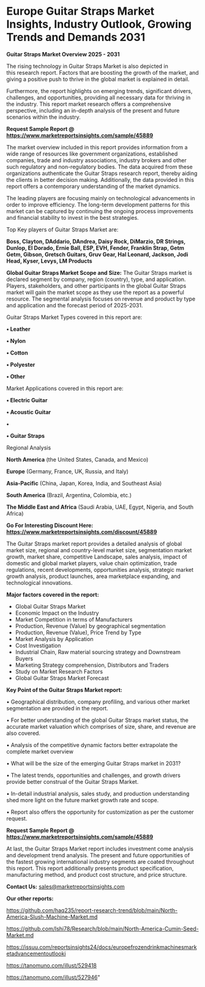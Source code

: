 # Europe Guitar Straps Market Insights, Industry Outlook, Growing Trends and Demands 2031

<Strong> Guitar Straps Market Overview 2025 - 2031</strong>

The rising technology in Guitar Straps Market is also depicted in this research report. Factors that are boosting the growth of the market, and giving a positive push to thrive in the global market is explained in detail.

Furthermore, the report highlights on emerging trends, significant drivers, challenges, and opportunities, providing all necessary data for thriving in the industry. This report market research offers a comprehensive perspective, including an in-depth analysis of the present and future scenarios within the industry.

<strong>Request Sample Report @ <a href=https://www.marketreportsinsights.com/sample/45889>https://www.marketreportsinsights.com/sample/45889</a></strong>

The market overview included in this report provides information from a wide range of resources like government organizations, established companies, trade and industry associations, industry brokers and other such regulatory and non-regulatory bodies. The data acquired from these organizations authenticate the Guitar Straps research report, thereby aiding the clients in better decision making. Additionally, the data provided in this report offers a contemporary understanding of the market dynamics.

The leading players are focusing mainly on technological advancements in order to improve efficiency. The long-term development patterns for this market can be captured by continuing the ongoing process improvements and financial stability to invest in the best strategies.

Top Key players of Guitar Straps Market are:

<strong>Boss, Clayton, DAddario, DAndrea, Daisy Rock, DiMarzio, DR Strings, Dunlop, El Dorado, Ernie Ball, ESP, EVH, Fender, Franklin Strap, Getm Getm, Gibson, Gretsch Guitars, Gruv Gear, Hal Leonard, Jackson, Jodi Head, Kyser, Levys, LM Products</strong>

<strong><b>Global Guitar Straps Market Scope and Size:</b></strong>
The Guitar Straps market is declared segment by company, region (country), type, and application. Players, stakeholders, and other participants in the global Guitar Straps market will gain the market scope as they use the report as a powerful resource. The segmental analysis focuses on revenue and product by type and application and the forecast period of 2025-2031.

Guitar Straps Market Types covered in this report are:

<strong>•  Leather

•  Nylon

•  Cotton

•  Polyester

•  Other</strong>

Market Applications covered in this report are:

<strong>•  Electric Guitar

•  Acoustic Guitar

•  

•  Guitar Straps</strong> 

Regional Analysis

<strong>North America</strong> (the United States, Canada, and Mexico)

<strong>Europe</strong> (Germany, France, UK, Russia, and Italy)

<strong>Asia-Pacific</strong> (China, Japan, Korea, India, and Southeast Asia)

<strong>South America</strong> (Brazil, Argentina, Colombia, etc.)

<strong>The Middle East and Africa</strong> (Saudi Arabia, UAE, Egypt, Nigeria, and South Africa)

<strong>Go For Interesting Discount Here: <a href=https://www.marketreportsinsights.com/discount/45889>https://www.marketreportsinsights.com/discount/45889</a></strong>

The Guitar Straps market report provides a detailed analysis of global market size, regional and country-level market size, segmentation market growth, market share, competitive Landscape, sales analysis, impact of domestic and global market players, value chain optimization, trade regulations, recent developments, opportunities analysis, strategic market growth analysis, product launches, area marketplace expanding, and technological innovations.

<strong><b>Major factors covered in the report:</b></strong>
<ul>
  <li>Global Guitar Straps Market </li>
  <li>Economic Impact on the Industry</li>
  <li>Market Competition in terms of Manufacturers</li>
  <li>Production, Revenue (Value) by geographical segmentation</li>
  <li>Production, Revenue (Value), Price Trend by Type</li>
  <li>Market Analysis by Application</li>
  <li>Cost Investigation</li>
  <li>Industrial Chain, Raw material sourcing strategy and Downstream Buyers</li>
  <li>Marketing Strategy comprehension, Distributors and Traders</li>
  <li>Study on Market Research Factors</li>
  <li>Global Guitar Straps Market Forecast</li>
</ul>

<strong><b>Key Point of the Guitar Straps Market report:</b></strong>

• Geographical distribution, company profiling, and various other market segmentation are provided in the report.

• For better understanding of the global Guitar Straps market status, the accurate market valuation which comprises of size, share, and revenue are also covered.

• Analysis of the competitive dynamic factors better extrapolate the complete market overview

• What will be the size of the emerging Guitar Straps market in 2031?

• The latest trends, opportunities and challenges, and growth drivers provide better construal of the Guitar Straps Market.

• In-detail industrial analysis, sales study, and production understanding shed more light on the future market growth rate and scope.

• Report also offers the opportunity for customization as per the customer request.

<strong>Request Sample Report @ <a href=https://www.marketreportsinsights.com/sample/45889>https://www.marketreportsinsights.com/sample/45889</a></strong>

At last, the Guitar Straps Market report includes investment come analysis and development trend analysis. The present and future opportunities of the fastest growing international industry segments are coated throughout this report. This report additionally presents product specification, manufacturing method, and product cost structure, and price structure.

<strong>Contact Us:</strong>
sales@marketreportsinsights.com

<strong>Our other reports:</strong>

<a href=https://github.com/haq235/report-research-trend/blob/main/North-America-Slush-Machine-Market.md>https://github.com/haq235/report-research-trend/blob/main/North-America-Slush-Machine-Market.md</a>

<a href=https://github.com/Ishi78/Research/blob/main/North-America-Cumin-Seed-Market.md>https://github.com/Ishi78/Research/blob/main/North-America-Cumin-Seed-Market.md</a>

<a href=https://issuu.com/reportsinsights24/docs/europefrozendrinkmachinesmarketadvancementoutlooki>https://issuu.com/reportsinsights24/docs/europefrozendrinkmachinesmarketadvancementoutlooki</a>

<a href=https://tanomuno.com/illust/529418>https://tanomuno.com/illust/529418</a>

<a href=https://tanomuno.com/illust/527946>https://tanomuno.com/illust/527946</a>"
